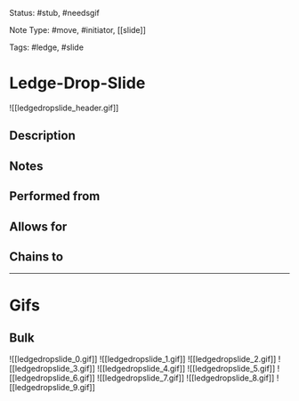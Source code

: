 Status: #stub, #needsgif 

Note Type: #move, #initiator, [[slide]]

Tags: #ledge, #slide 

# Ledge-Drop-Slide
![[ledgedropslide_header.gif]]
## Description


## Notes


## Performed from


## Allows for


## Chains to


___
# Gifs
## Bulk
![[ledgedropslide_0.gif]]
![[ledgedropslide_1.gif]]
![[ledgedropslide_2.gif]]
![[ledgedropslide_3.gif]]
![[ledgedropslide_4.gif]]
![[ledgedropslide_5.gif]]
![[ledgedropslide_6.gif]]
![[ledgedropslide_7.gif]]
![[ledgedropslide_8.gif]]
![[ledgedropslide_9.gif]]